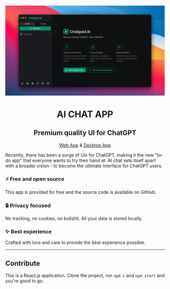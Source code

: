 ![AI CHAT](./banner.png)

<h1 align="center">AI CHAT APP</h1>
<h2 align="center">Premium quality UI for ChatGPT</h2>
<p align="center"><a href="#">Web App</a> & <a href="https://dl.todesktop.com/230313oyppkw40a">Desktop App</a></p>

Recently, there has been a surge of UIs for ChatGPT, making it the new "to-do app" that everyone wants to try their hand at. AI chat sets itself apart with a broader vision - to become the ultimate interface for ChatGPT users.

### ⚡️ Free and open source

This app is provided for free and the source code is available on GitHub.

### 🔒 Privacy focused

No tracking, no cookies, no bullshit. All your data is stored locally.

### ✨ Best experience

Crafted with love and care to provide the best experience possible.

---


## Contribute

This is a React.js application. Clone the project, run `npm i` and `npm start` and you're good to go.